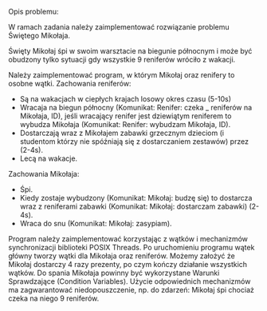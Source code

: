 Opis problemu:

W ramach zadania należy zaimplementować rozwiązanie problemu
Świętego Mikołaja.

Święty Mikołaj śpi w swoim warsztacie na biegunie północnym i
może być obudzony tylko sytuacji gdy wszystkie 9 reniferów
wróciło z wakacji.

Należy zaimplementować program, w którym Mikołaj oraz renifery
to osobne wątki. Zachowania reniferów:

- Są na wakacjach w ciepłych krajach losowy okres czasu (5-10s)
- Wracaja na biegun północny (Komunikat: Renifer: czeka \_
  reniferów na Mikołaja, ID), jeśli wracający renifer jest
  dziewiątym reniferem to wybudza Mikołaja (Komunikat: Renifer:
  wybudzam Mikołaja, ID).
- Dostarczają wraz z Mikołajem zabawki grzecznym dzieciom (i
  studentom którzy nie spóźniają się z dostarczaniem zestawów)
  przez (2-4s).
- Lecą na wakacje.

Zachowania Mikołaja:

- Śpi.
- Kiedy zostaje wybudzony (Komunikat: Mikołaj: budzę się) to
  dostarcza wraz z reniferami zabawki (Komunikat: Mikołaj:
  dostarczam zabawki) (2-4s).
- Wraca do snu (Komunikat: Mikołaj: zasypiam).

Program należy zaimplementować korzystając z wątków i
mechanizmów synchronizacji biblioteki POSIX Threads. Po
uruchomieniu programu wątek główny tworzy wątki dla Mikołaja
oraz reniferów. Możemy założyć że Mikołaj dostarczy 4 razy
prezenty, po czym kończy działanie wszystkich wątków. Do spania
Mikołaja powinny być wykorzystane Warunki Sprawdzające
(Condition Variables). Użycie odpowiednich mechanizmów ma
zagwarantować niedopouszczenie, np. do zdarzeń: Mikołaj śpi
chociaż czeka na niego 9 reniferów.
